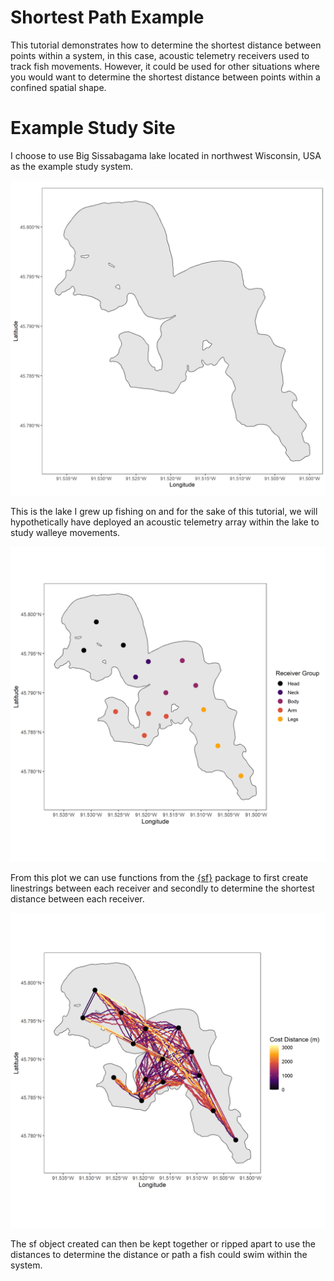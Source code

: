 
# Shortest Path Example

This tutorial demonstrates how to determine the shortest distance between 
points within a system, in this case, acoustic telemetry receivers used to 
track fish movements. However, it could be used for other situations where
you would want to determine the shortest distance between points within a confined
spatial shape. 


# Example Study Site 
I choose to use Big Sissabagama lake located in northwest Wisconsin, USA as the 
example study system.

![](./Plots/big_sissabagama_lake.png)

This is the lake I grew up fishing on and for the sake of this tutorial, 
we will hypothetically have deployed 
an acoustic telemetry array within the lake to study walleye movements. 

![](./Plots/big_sissabagama_lake_receivers.png)

From this plot we can use functions from the [{sf}](https://r-spatial.github.io/sf/)
package to first create linestrings between each receiver and 
secondly to determine the shortest distance between each receiver. 


![](./Plots/big_sissabagama_lake_cost_dist.png)

The sf object created can then be kept together or ripped apart to use the distances
to determine the distance or path a fish could swim within the system. 
